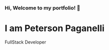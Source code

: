 ### Hi, Welcome to my portfolio! 👋
<h1>I am Peterson Paganelli</h1>
<p>FullStack Developer</p>
<img src="https://github-readme-stats.vercel.app/api/top-langs/?username=Peterson-Paganelli" alt="">


<!--
**Peterson-Paganelli/Peterson-Paganelli** is a ✨ _special_ ✨ repository because its `README.md` (this file) appears on your GitHub profile.

Here are some ideas to get you started:

- 🔭 I’m currently working on ...
- 🌱 I’m currently learning ...
- 👯 I’m looking to collaborate on ...
- 🤔 I’m looking for help with ...
- 💬 Ask me about ...
- 📫 How to reach me: ...
- 😄 Pronouns: ...
- ⚡ Fun fact: ...
-->
